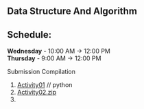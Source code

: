 ## Data Structure And Algorithm
Schedule: 
---
**Wednesday** - 10:00 AM -> 12:00 PM <br>
**Thursday** - 9:00 AM -> 12:00 PM

Submission Compilation <br>
1. [Activity01](https://github.com/osiristape/Python-Basics/blob/main/Activity01.ipynb) // python
2. [Activity02.zip](https://github.com/osiristape/data-structure-activities/blob/main/Activity02.zip)
3. 

